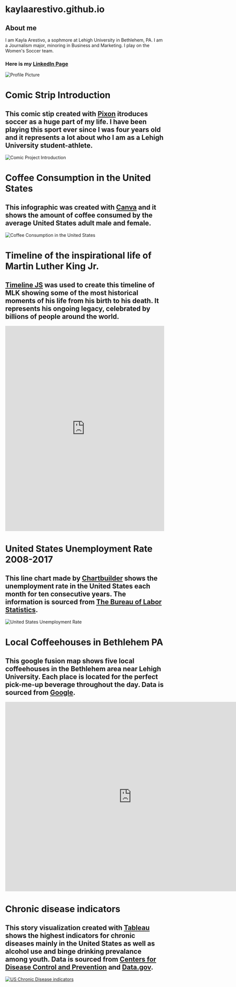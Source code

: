 # kaylaarestivo.github.io
## About me
I am Kayla Arestivo, a sophmore at Lehigh University in Bethlehem, PA. I am a Journalism major, minoring in Business and Marketing. I play on the Women's Soccer team.
### Here is my [LinkedIn Page](https://www.linkedin.com/in/kayla-arestivo-00967b153/)
![Profile Picture](https://github.com/kaylaarestivo/kaylaarestivo.github.io/blob/master/IMG_6128.jpg?raw=true)

# Comic Strip Introduction
## This comic stip created with [Pixon](https://www.pixton.com) itroduces soccer as a huge part of my life. I have been playing this sport ever since I was four years old and it represents a lot about who I am as a Lehigh University student-athlete. 
![Comic Project Introduction](https://github.com/kaylaarestivo/kaylaarestivo.github.io/blob/master/Comic.png?raw=true) 

# Coffee Consumption in the United States
## This infographic was created with [Canva](https://www.canva.com) and it shows the amount of coffee consumed by the average United States adult male and female.
![Coffee Consumption in the United States](https://github.com/kaylaarestivo/kaylaarestivo.github.io/blob/master/Coffee%20Consumption%20in%20the%20United%20States-2.png?raw=true)

# Timeline of the inspirational life of Martin Luther King Jr.
## [Timeline JS](https://timeline.knightlab.com/index.html#make) was used to create this timeline of MLK showing some of the most historical moments of his life from his birth to his death. It represents his ongoing legacy, celebrated by billions of people around the world.
<iframe src='https://cdn.knightlab.com/libs/timeline3/latest/embed/index.html?source=16AsHuSOBobXirLLheTq8iTKA6zow8xx5zuPRt7mTFpE&font=Default&lang=en&initial_zoom=2&height=650' width='100%' height='650' webkitallowfullscreen mozallowfullscreen allowfullscreen frameborder='0'></iframe>

# United States Unemployment Rate 2008-2017
## This line chart made by [Chartbuilder](https://quartz.github.io/Chartbuilder/) shows the unemployment rate in the United States each month for ten consecutive years. The information is sourced from [The Bureau of Labor Statistics](https://data.bls.gov/timeseries/LNS14000000). 
![United States Unemployment Rate](https://github.com/kaylaarestivo/kaylaarestivo.github.io/blob/master/United_States_Unemployment_Rate_2008-2017.png?raw=true)

# Local Coffeehouses in Bethlehem PA
## This google fusion map shows five local coffeehouses in the Bethlehem area near Lehigh University. Each place is located for the perfect pick-me-up beverage throughout the day. Data is sourced from [Google](https://www.google.com).
<iframe width="800" height="600" scrolling="no" frameborder="no" src="https://fusiontables.google.com/embedviz?q=select+col0+from+17PcRu_T2hfdCa4o6nBWDs_0SoUqIcnYj86JaeWO1&amp;viz=MAP&amp;h=false&amp;lat=40.63231392053197&amp;lng=-75.37394283791502&amp;t=1&amp;z=13&amp;l=col0&amp;y=2&amp;tmplt=2&amp;hml=ONE_COL_LAT_LNG"></iframe>

# Chronic disease indicators
## This story visualization created with [Tableau](https://www.tableau.com) shows the highest indicators for chronic diseases mainly in the United States as well as alcohol use and binge drinking prevalance among youth. Data is sourced from [Centers for Disease Control and Prevention](https://www.cdc.gov/mmwr/pdf/rr/rr6401.pdf) and [Data.gov](https://catalog.data.gov/dataset/u-s-chronic-disease-indicators-cdi-e50c9).
<div class='tableauPlaceholder' id='viz1519850876199' style='position: relative'><noscript><a href='#'><img alt='US Chronic Disease indicators ' src='https:&#47;&#47;public.tableau.com&#47;static&#47;images&#47;US&#47;USChronicDiseaseIndicators_1&#47;USChronicDiseaseindicators&#47;1_rss.png' style='border: none' /></a></noscript><object class='tableauViz'  style='display:none;'><param name='host_url' value='https%3A%2F%2Fpublic.tableau.com%2F' /> <param name='embed_code_version' value='3' /> <param name='site_root' value='' /><param name='name' value='USChronicDiseaseIndicators_1&#47;USChronicDiseaseindicators' /><param name='tabs' value='no' /><param name='toolbar' value='yes' /><param name='static_image' value='https:&#47;&#47;public.tableau.com&#47;static&#47;images&#47;US&#47;USChronicDiseaseIndicators_1&#47;USChronicDiseaseindicators&#47;1.png' /> <param name='animate_transition' value='yes' /><param name='display_static_image' value='yes' /><param name='display_spinner' value='yes' /><param name='display_overlay' value='yes' /><param name='display_count' value='yes' /><param name='filter' value='publish=yes' /></object></div><script type='text/javascript'>var divElement = document.getElementById('viz1519850876199');var vizElement = divElement.getElementsByTagName('object')[0];vizElement.style.width='1016px';vizElement.style.height='991px';var scriptElement = document.createElement('script');                    scriptElement.src = 'https://public.tableau.com/javascripts/api/viz_v1.js';vizElement.parentNode.insertBefore(scriptElement, vizElement);</script>
